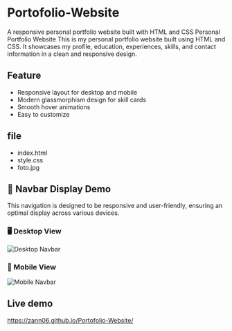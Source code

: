# Portofolio-Website
A responsive personal portfolio website built with HTML and CSS
Personal Portfolio Website
This is my personal portfolio website built using HTML and CSS.
It showcases my profile, education, experiences, skills, and contact information in a clean and responsive design.

## Feature
- Responsive layout for desktop and mobile
- Modern glassmorphism design for skill cards
- Smooth hover animations
- Easy to customize

## file
- index.html
- style.css
- foto.jpg

## 📸 Navbar Display Demo

This navigation is designed to be responsive and user-friendly,
ensuring an optimal display across various devices.

### 🖥 Desktop View
![Desktop Navbar](attachment/navbar-desktop.gif)

### 📱 Mobile View
![Mobile Navbar](attachment/navbar-mobile.gif)

## Live demo
https://zann06.github.io/Portofolio-Website/
